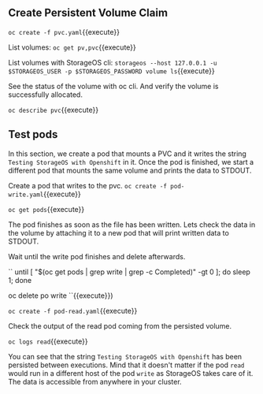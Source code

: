 ## Create Persistent Volume Claim

`oc create -f pvc.yaml`{{execute}}

List volumes:
`oc get pv,pvc`{{execute}}

List volumes with StorageOS cli:
`storageos --host 127.0.0.1 -u $STORAGEOS_USER -p $STORAGEOS_PASSWORD volume ls`{{execute}}

See the status of the volume with oc cli. And verify the volume is successfully allocated. 

`oc describe pvc`{{execute}}

## Test pods

In this section, we create a pod that mounts a PVC and it writes the string `Testing StorageOS with Openshift` in it. Once the pod is finished, we start a different pod that mounts
the same volume and prints the data to STDOUT.

Create a pod that writes to the pvc. 
`oc create -f pod-write.yaml`{{execute}}

`oc get pods`{{execute}}

The pod finishes as soon as the file has been written. Lets check the data in the volume by attaching it to a new pod that will print written data to STDOUT.

Wait until the write pod finishes and delete afterwards.

``
until [ "$(oc get pods | grep write | grep  -c Completed)" -gt 0  ]; do 
    sleep 1; 
done

oc delete po write
``{{execute}})

`oc create -f pod-read.yaml`{{execute}}

Check the output of the read pod coming from the persisted volume.

`oc logs read`{{execute}}

You can see that the string `Testing StorageOS with Openshift` has been persisted between executions. Mind that it doesn't matter if the pod `read` would run
in a different host of the pod `write` as StorageOS takes care of it. The data is accessible from anywhere in your cluster.
